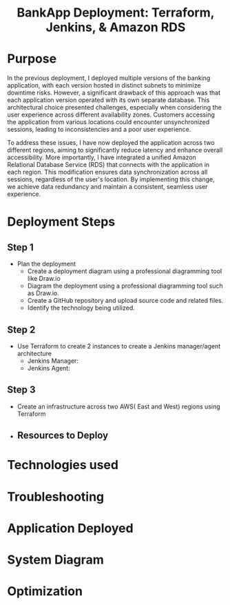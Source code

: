 <h1 align="center">BankApp Deployment: Terraform, Jenkins, & Amazon RDS<h1> 

# Purpose 
In the previous deployment, I deployed multiple versions of the banking application, with each version hosted in distinct subnets to minimize downtime risks. However, a significant drawback of this approach was that each application version operated with its own separate database. This architectural choice presented challenges, especially when considering the user experience across different availability zones. Customers accessing the application from various locations could encounter unsynchronized sessions, leading to inconsistencies and a poor user experience.

To address these issues, I have now deployed the application across two different regions, aiming to significantly reduce latency and enhance overall accessibility. More importantly, I have integrated a unified Amazon Relational Database Service (RDS) that connects with the application in each region. This modification ensures data synchronization across all sessions, regardless of the user's location. By implementing this change, we achieve data redundancy and maintain a consistent, seamless user experience.

# Deployment Steps 
## Step 1
- Plan the deployment
  - Create a deployment diagram using a professional diagramming tool like Draw.io
  - Diagram the deployment using a professional diagramming tool such as Draw.io.
  - Create a GitHub repository and upload source code and related files.
  - Identify the technology being utilized.
    
## Step 2
- Use Terraform to create 2 instances to create a Jenkins manager/agent architecture
  - Jenkins Manager:
  - Jenkins Agent:
## Step 3
- Create an infrastructure across two AWS( East and West) regions using Terraform
- Resources to Deploy
  -   


# Technologies used
# Troubleshooting
# Application Deployed
# System Diagram
# Optimization 
